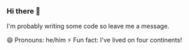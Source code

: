 ### Hi there 👋

I'm probably writing some code so leave me a message.

😄 Pronouns: he/him
⚡ Fun fact: I've lived on four continents!

